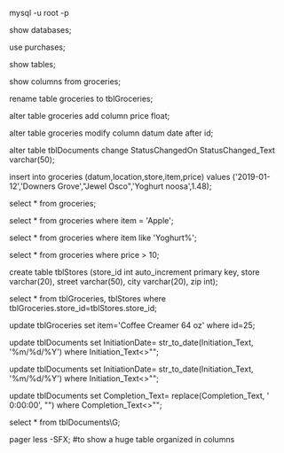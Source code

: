 mysql -u root -p

show databases;

use purchases;

show tables;

show columns from groceries;

rename table groceries to tblGroceries;

alter table groceries add column price float;

alter table groceries modify column datum date after id;

alter table tblDocuments change StatusChangedOn StatusChanged_Text varchar(50);

insert into groceries (datum,location,store,item,price) values ('2019-01-12','Downers Grove',"Jewel Osco",'Yoghurt noosa',1.48);

select * from groceries;

select * from groceries where item = 'Apple';

select * from groceries where item like 'Yoghurt%';

select * from groceries where price > 10;

create table tblStores
(store_id int auto_increment primary key,
store varchar(20),
street varchar(50),
city varchar(20),
zip int);

select * from tblGroceries, tblStores where tblGroceries.store_id=tblStores.store_id;

update tblGroceries
set item='Coffee Creamer 64 oz'
where id=25;

update tblDocuments set InitiationDate= str_to_date(Initiation_Text, '%m/%d/%Y') where Initiation_Text<>"";

update tblDocuments set InitiationDate= str_to_date(Initiation_Text, '%m/%d/%Y') where Initiation_Text<>"";

update tblDocuments set Completion_Text= replace(Completion_Text, ' 0:00:00', "")
where Completion_Text<>"";

select * from tblDocuments\G;

pager less -SFX;    #to show a huge table organized in columns